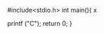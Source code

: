                       
#include<stdio.h> 
int main(){     x
 

            


 
     
       




































































   printf ("C");
   return 0;
}

